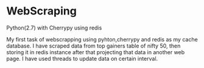 # WebScraping

Python(2.7) with Cherrypy using redis

My first task of webscrapping using pyhton,cherrypy and redis as my cache database.
I have scraped data from top gainers table of nifty 50, then storing it in redis instance after that projecting that data in another web page.
I have used threads to update data on certain interval.
